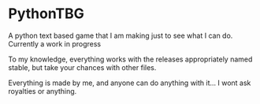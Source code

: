 # PythonTBG
A python text based game that I am making just to see what I can do. Currently a work in progress


To my knowledge, everything works with the releases appropriately named stable, but take your chances with other files.

Everything is made by me, and anyone can do anything with it... I wont ask royalties or anything.

